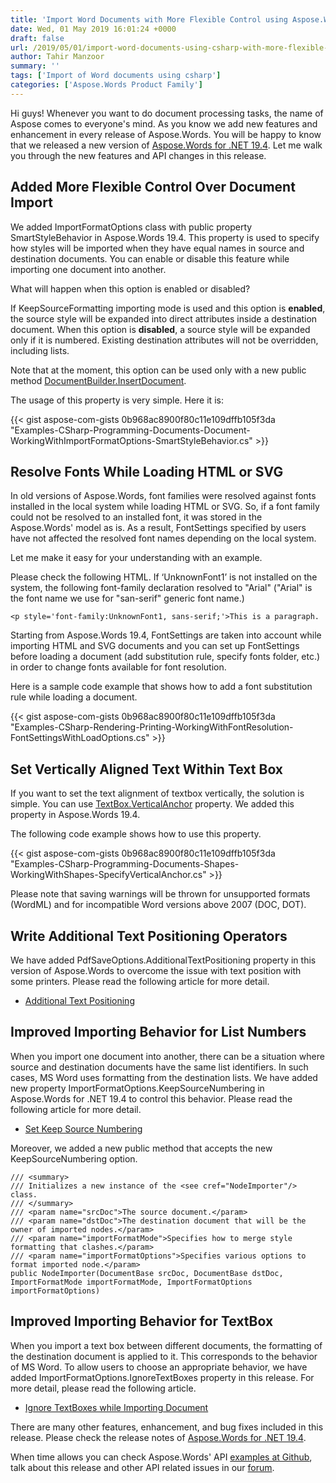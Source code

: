 ```yaml
---
title: 'Import Word Documents with More Flexible Control using Aspose.Words for .NET'
date: Wed, 01 May 2019 16:01:24 +0000
draft: false
url: /2019/05/01/import-word-documents-using-csharp-with-more-flexible-control-on-import-tasks/
author: Tahir Manzoor
summary: ''
tags: ['Import of Word documents using csharp']
categories: ['Aspose.Words Product Family']
---
```


Hi guys! Whenever you want to do document processing tasks, the name of Aspose comes to everyone's mind. As you know we add new features and enhancement in every release of Aspose.Words. You will be happy to know that we released a new version of [Aspose.Words for .NET 19.4][1]. Let me walk you through the new features and API changes in this release.

## Added More Flexible Control Over Document Import

We added ImportFormatOptions class with public property SmartStyleBehavior in Aspose.Words 19.4. This property is used to specify how styles will be imported when they have equal names in source and destination documents. You can enable or disable this feature while importing one document into another.

What will happen when this option is enabled or disabled?

If KeepSourceFormatting importing mode is used and this option is **enabled**, the source style will be expanded into direct attributes inside a destination document. When this option is **disabled**, a source style will be expanded only if it is numbered. Existing destination attributes will not be overridden, including lists.

Note that at the moment, this option can be used only with a new public method [DocumentBuilder.InsertDocument][2].

The usage of this property is very simple. Here it is:

{{< gist aspose-com-gists 0b968ac8900f80c11e109dffb105f3da "Examples-CSharp-Programming-Documents-Document-WorkingWithImportFormatOptions-SmartStyleBehavior.cs" >}}

## Resolve Fonts While Loading HTML or SVG

In old versions of Aspose.Words, font families were resolved against fonts installed in the local system while loading HTML or SVG. So, if a font family could not be resolved to an installed font, it was stored in the Aspose.Words' model as is. As a result, FontSettings specified by users have not affected the resolved font names depending on the local system.

Let me make it easy for your understanding with an example.

Please check the following HTML. If ‘UnknownFont1’ is not installed on the system, the following font-family declaration resolved to "Arial" ("Arial" is the font name we use for "san-serif" generic font name.)

```
<p style='font-family:UnknownFont1, sans-serif;'>This is a paragraph.
```

  
Starting from Aspose.Words 19.4, FontSettings are taken into account while importing HTML and SVG documents and you can set up FontSettings before loading a document (add substitution rule, specify fonts folder, etc.) in order to change fonts available for font resolution.

Here is a sample code example that shows how to add a font substitution rule while loading a document.

{{< gist aspose-com-gists 0b968ac8900f80c11e109dffb105f3da "Examples-CSharp-Rendering-Printing-WorkingWithFontResolution-FontSettingsWithLoadOptions.cs" >}}

## Set Vertically Aligned Text Within Text Box

If you want to set the text alignment of textbox vertically, the solution is simple. You can use [TextBox.VerticalAnchor][3] property. We added this property in Aspose.Words 19.4.

The following code example shows how to use this property.

{{< gist aspose-com-gists 0b968ac8900f80c11e109dffb105f3da "Examples-CSharp-Programming-Documents-Shapes-WorkingWithShapes-SpecifyVerticalAnchor.cs" >}}

Please note that saving warnings will be thrown for unsupported formats (WordML) and for incompatible Word versions above 2007 (DOC, DOT).

## Write Additional Text Positioning Operators

We have added PdfSaveOptions.AdditionalTextPositioning property in this version of Aspose.Words to overcome the issue with text position with some printers. Please read the following article for more detail.

*   [Additional Text Positioning][4]

## Improved Importing Behavior for List Numbers

When you import one document into another, there can be a situation where source and destination documents have the same list identifiers. In such cases, MS Word uses formatting from the destination lists. We have added new property ImportFormatOptions.KeepSourceNumbering in Aspose.Words for .NET 19.4 to control this behavior. Please read the following article for more detail.

*   [Set Keep Source Numbering][5]

Moreover, we added a new public method that accepts the new KeepSourceNumbering option.

```
/// <summary>
/// Initializes a new instance of the <see cref="NodeImporter"/> class.
/// </summary>
/// <param name="srcDoc">The source document.</param>
/// <param name="dstDoc">The destination document that will be the owner of imported nodes.</param>
/// <param name="importFormatMode">Specifies how to merge style formatting that clashes.</param>
/// <param name="importFormatOptions">Specifies various options to format imported node.</param>
public NodeImporter(DocumentBase srcDoc, DocumentBase dstDoc, ImportFormatMode importFormatMode, ImportFormatOptions importFormatOptions)
```

## Improved Importing Behavior for TextBox

When you import a text box between different documents, the formatting of the destination document is applied to it. This corresponds to the behavior of MS Word. To allow users to choose an appropriate behavior, we have added ImportFormatOptions.IgnoreTextBoxes property in this release. For more detail, please read the following article.

*   [Ignore TextBoxes while Importing Document][6]

There are many other features, enhancement, and bug fixes included in this release. Please check the release notes of [Aspose.Words for .NET 19.4][7].

When time allows you can check Aspose.Words' API [examples at Github][8], talk about this release and other API related issues in our [forum][9].




[1]: https://www.nuget.org/packages/Aspose.Words/19.4.0
[2]: https://apireference.aspose.com/net/words/aspose.words.documentbuilder/insertdocument/methods/1
[3]: https://apireference.aspose.com/net/words/aspose.words.drawing/textbox/properties/verticalanchor
[4]: https://docs.aspose.com/display/wordsnet/Rendering#Rendering-AdditionalTextPositioning
[5]: https://docs.aspose.com/display/wordsnet/Working+with+Document#WorkingwithDocument-SetKeepSourceNumbering
[6]: https://docs.aspose.com/display/wordsnet/Working+with+Document#WorkingwithDocument-SetIgnoreTextBoxes
[7]: https://docs.aspose.com/display/wordsnet/Aspose.Words+for+.NET+19.4+Release+Notes
[8]: https://github.com/aspose-words/Aspose.Words-for-.NET
[9]: https://forum.aspose.com/c/words




